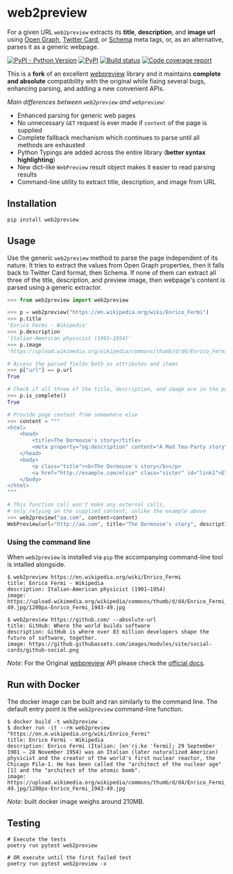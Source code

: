 # web2preview

For a given URL `web2preview` extracts its **title**, **description**, and **image url** using
[Open Graph](http://ogp.me/), [Twitter Card](https://dev.twitter.com/cards/overview), or
[Schema](http://schema.org/) meta tags, or, as an alternative, parses it as a generic webpage.

<p>
    <a href="https://pypi.org/project/web2preview/"><img alt="PyPI - Python Version" src="https://img.shields.io/pypi/pyversions/web2preview"></a>
    <a href="https://pypi.org/project/web2preview/"><img alt="PyPI" src="https://img.shields.io/pypi/v/web2preview?logo=pypi&color=blue"></a>
    <a href="https://github.com/vduseev/web2preview/actions?query=workflow%3Atests"><img alt="Build status" src="https://img.shields.io/github/workflow/status/vduseev/web2preview/tests?label=build&logo=github"></a>
    <a href="https://codecov.io/gh/vduseev/web2preview"><img alt="Code coverage report" src="https://img.shields.io/codecov/c/github/vduseev/web2preview?logo=codecov"></a>
</p>

This is a **fork** of an excellent [webpreview] library and it maintains **complete and absolute**
compatibility with the original while fixing several bugs, enhancing parsing, and adding a new
convenient APIs.

*Main differences between `web2preview` and `webpreview`*:

* Enhanced parsing for generic web pages
* No unnecessary `GET` request is ever made if `content` of the page is supplied
* Complete fallback mechanism which continues to parse until all methods are exhausted
* Python Typings are added across the entire library (**better syntax highlighting**)
* New dict-like `WebPreview` result object makes it easier to read parsing results
* Command-line utility to extract title, description, and image from URL

## Installation

```shell
pip install web2preview
```

## Usage

Use the generic `web2preview` method to parse the page independent of its nature.
It tries to extract the values from Open Graph properties, then it falls back to
Twitter Card format, then Schema. If none of them can extract all three of the title,
description, and preview image, then webpage's content is parsed using a generic
extractor.

```python
>>> from web2preview import web2preview

>>> p = web2preview("https://en.wikipedia.org/wiki/Enrico_Fermi")
>>> p.title
'Enrico Fermi - Wikipedia'
>>> p.description
'Italian-American physicist (1901–1954)'
>>> p.image
'https://upload.wikimedia.org/wikipedia/commons/thumb/d/d4/Enrico_Fermi_1943-49.jpg/1200px-Enrico_Fermi_1943-49.jpg'

# Access the parsed fields both as attributes and items
>>> p["url"] == p.url
True

# Check if all three of the title, description, and image are in the parsing result
>>> p.is_complete()
True

# Provide page content from somewhere else
>>> content = """
<html>
    <head>
        <title>The Dormouse's story</title>
        <meta property="og:description" content="A Mad Tea-Party story" />
    </head>
    <body>
        <p class="title"><b>The Dormouse's story</b></p>
        <a href="http://example.com/elsie" class="sister" id="link1">Elsie</a>
    </body>
</html>
"""

# This function call won't make any external calls,
# only relying on the supplied content, unlike the example above
>>> web2preview("aa.com", content=content)
WebPreview(url="http://aa.com", title="The Dormouse's story", description="A Mad Tea-Party story")
```

### Using the command line

When `web2preview` is installed via `pip` the accompanying command-line tool is intalled alongside.

```shell
$ web2preview https://en.wikipedia.org/wiki/Enrico_Fermi
title: Enrico Fermi - Wikipedia
description: Italian-American physicist (1901–1954)
image: https://upload.wikimedia.org/wikipedia/commons/thumb/d/d4/Enrico_Fermi_1943-49.jpg/1200px-Enrico_Fermi_1943-49.jpg

$ web2preview https://github.com/ --absolute-url
title: GitHub: Where the world builds software
description: GitHub is where over 83 million developers shape the future of software, together.
image: https://github.githubassets.com/images/modules/site/social-cards/github-social.png
```

*Note*: For the Original [webpreview] API please check the [official docs][webpreview].

## Run with Docker

The docker image can be built and ran similarly to the command line.
The default entry point is the `web2preview` command-line function.

```shell
$ docker build -t web2preview .
$ docker run -it --rm web2preview "https://en.m.wikipedia.org/wiki/Enrico_Fermi"
title: Enrico Fermi - Wikipedia
description: Enrico Fermi (Italian: [enˈriːko ˈfermi]; 29 September 1901 – 28 November 1954) was an Italian (later naturalized American) physicist and the creator of the world's first nuclear reactor, the Chicago Pile-1. He has been called the "architect of the nuclear age"[1] and the "architect of the atomic bomb".
image: https://upload.wikimedia.org/wikipedia/commons/thumb/d/d4/Enrico_Fermi_1943-49.jpg/1200px-Enrico_Fermi_1943-49.jpg
```

*Note*: built docker image weighs around 210MB.

[webpreview]: https://github.com/ludbek/webpreview

## Testing

```shell
# Execute the tests
poetry run pytest web2preview

# OR execute until the first failed test
poetry run pytest web2preview -x
```
